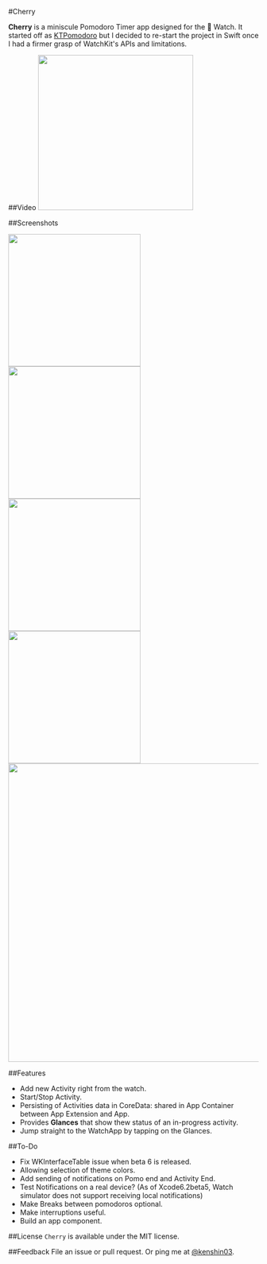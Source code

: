 #Cherry

**Cherry** is a miniscule Pomodoro Timer app designed for the   Watch. It started off as [KTPomodoro](https://github.com/kenshin03/KTPomodoro) but I decided to re-start the project in Swift once I had a firmer grasp of WatchKit's APIs and limitations. 

##Video
<img src="https://raw.githubusercontent.com/kenshin03/Cherry/master/cherry-screencaps.gif" width="312">


##Screenshots
<div align="left">
<tr>
    <td>
        <img src="https://raw.githubusercontent.com/kenshin03/Cherry/master/screenshot_1.png" width="266" />
    </td>
    <td>
        <img src="https://raw.githubusercontent.com/kenshin03/Cherry/master/screenshot_2.png" width="266" />
    </td>
</tr>
<tr>
    <td>
        <img src="https://raw.githubusercontent.com/kenshin03/Cherry/master/screenshot_3.png" width="266" />
    </td>
    <td>
        <img src="https://raw.githubusercontent.com/kenshin03/Cherry/master/screenshot_4.png" width="266" />
    </td>
</tr>
</div>
<img src="https://raw.githubusercontent.com/kenshin03/Cherry/master/Cherry-storyboard.png" width="600">


##Features

- Add new Activity right from the watch.
- Start/Stop Activity.
- Persisting of Activities data in CoreData: shared in App Container between App Extension and App.
- Provides **Glances** that show thew status of an in-progress activity. 
- Jump straight to the WatchApp by tapping on the Glances.

##To-Do

- Fix WKInterfaceTable issue when beta 6 is released.
- Allowing selection of theme colors.
- Add sending of notifications on Pomo end and Activity End.
- Test Notifications on a real device? (As of Xcode6.2beta5, Watch simulator does not support receiving local notifications)
- Make Breaks between pomodoros optional.
- Make interruptions useful.
- Build an app component.

##License
`Cherry` is available under the MIT license. 

##Feedback
File an issue or pull request. Or ping me at [@kenshin03](http://twitter.com/kenshin03).
